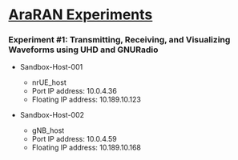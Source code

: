 # [AraRAN Experiments](https://arawireless.readthedocs.io/en/latest/ara_experiments/ara_ran_experiments.html#araran-experiments)

### Experiment #1: Transmitting, Receiving, and Visualizing Waveforms using UHD and GNURadio

- Sandbox-Host-001
  - nrUE_host
  - Port IP address: 10.0.4.36
  - Floating IP address: 10.189.10.123
 
- Sandbox-Host-002
  - gNB_host
  - Port IP address: 10.0.4.59
  - Floating IP address: 10.189.10.168
